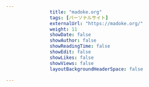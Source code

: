 ---
                title: "madoke.org"
                tags: [パーソナルサイト]
                externalUrl: "https://madoke.org/"
                weight: 11
                showDate: false
                showAuthor: false
                showReadingTime: false
                showEdit: false
                showLikes: false
                showViews: false
                layoutBackgroundHeaderSpace: false
                ---

